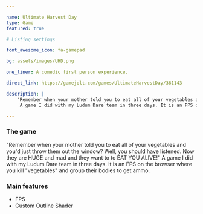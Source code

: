 ```yaml
---

name: Ultimate Harvest Day
type: Game
featured: true

# Listing settings

font_awesome_icon: fa-gamepad

bg: assets/images/UHD.png

one_liner: A comedic first person experience.

direct_link: https://gamejolt.com/games/UltimateHarvestDay/361143

description: |
    "Remember when your mother told you to eat all of your vegetables and you'd just throw them out the window? Well, you should have listened. Now they are HUGE and mad and they want to to EAT YOU ALIVE!"
     A game I did with my Ludum Dare team in three days. It is an FPS on the browser where you kill "vegetables" and group their bodies to get ammo.

---
```


### The game

"Remember when your mother told you to eat all of your vegetables and you'd just throw them out the window? Well, you should have listened. Now they are HUGE and mad and they want to to EAT YOU ALIVE!"
     A game I did with my Ludum Dare team in three days. It is an FPS on the browser where you kill "vegetables" and group their bodies to get ammo.

### Main features

* FPS
* Custom Outline Shader
